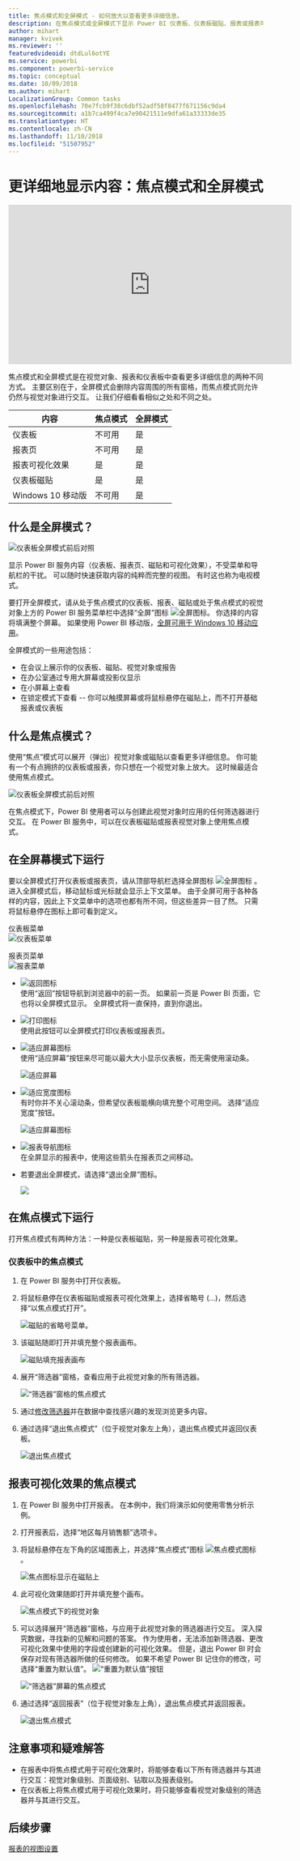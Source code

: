```yaml
---
title: 焦点模式和全屏模式 - 如何放大以查看更多详细信息。
description: 在焦点模式或全屏模式下显示 Power BI 仪表板、仪表板磁贴、报表或报表可视化效果的文档
author: mihart
manager: kvivek
ms.reviewer: ''
featuredvideoid: dtdLul6otYE
ms.service: powerbi
ms.component: powerbi-service
ms.topic: conceptual
ms.date: 10/09/2018
ms.author: mihart
LocalizationGroup: Common tasks
ms.openlocfilehash: 70e7fcb9f38c6dbf52adf58f8477f671156c9da4
ms.sourcegitcommit: a1b7ca499f4ca7e90421511e9dfa61a33333de35
ms.translationtype: HT
ms.contentlocale: zh-CN
ms.lasthandoff: 11/10/2018
ms.locfileid: "51507952"
---
```

# <a name="display-content-in-more-detail-focus-mode-and-full-screen-mode"></a>更详细地显示内容：焦点模式和全屏模式

<iframe width="560" height="315" src="https://www.youtube.com/embed/dtdLul6otYE" frameborder="0" allowfullscreen></iframe>

焦点模式和全屏模式是在视觉对象、报表和仪表板中查看更多详细信息的两种不同方式。  主要区别在于，全屏模式会删除内容周围的所有窗格，而焦点模式则允许仍然与视觉对象进行交互。 让我们仔细看看相似之处和不同之处。  

|内容    | 焦点模式  |全屏模式  |
|---------|---------|----------------------|
|仪表板     |   不可用     | 是 |
|报表页   | 不可用  | 是|
|报表可视化效果 | 是    | 是 |
|仪表板磁贴 | 是    | 是 |
|Windows 10 移动版 | 不可用 | 是 |

## <a name="what-is-full-screen-mode"></a>什么是全屏模式？
![仪表板全屏模式前后对照](media/end-user-focus/power-bi-full-screen-comparison.png)

显示 Power BI 服务内容（仪表板、报表页、磁贴和可视化效果），不受菜单和导航栏的干扰。  可以随时快速获取内容的纯粹而完整的视图。 有时这也称为电视模式。   

要打开全屏模式，请从处于焦点模式的仪表板、报表、磁贴或处于焦点模式的视觉对象上方的 Power BI 服务菜单栏中选择“全屏”图标 ![全屏图标](media/end-user-focus/power-bi-full-screen-icon.png)。  你选择的内容将填满整个屏幕。
如果使用 Power BI 移动版，[全屏可用于 Windows 10 移动应用](./mobile/mobile-windows-10-app-presentation-mode.md)。 

全屏模式的一些用途包括：

* 在会议上展示你的仪表板、磁贴、视觉对象或报告
* 在办公室通过专用大屏幕或投影仪显示
* 在小屏幕上查看
* 在锁定模式下查看 -- 你可以触摸屏幕或将鼠标悬停在磁贴上，而不打开基础报表或仪表板

## <a name="what-is-focus-mode"></a>什么是焦点模式？
使用“焦点”模式可以展开（弹出）视觉对象或磁贴以查看更多详细信息。  你可能有一个有点拥挤的仪表板或报表，你只想在一个视觉对象上放大。  这时候最适合使用焦点模式。  

![仪表板全屏模式前后对照](media/end-user-focus/power-bi-focus-compare.png)

在焦点模式下，Power BI 使用者可以与创建此视觉对象时应用的任何筛选器进行交互。  在 Power BI 服务中，可以在仪表板磁贴或报表视觉对象上使用焦点模式。

## <a name="working-in-full-screen-mode"></a>在全屏幕模式下运行
要以全屏模式打开仪表板或报表页，请从顶部导航栏选择全屏图标 ![全屏图标](media/end-user-focus/power-bi-full-screen-icon.png) 。 进入全屏模式后，移动鼠标或光标就会显示上下文菜单。 由于全屏可用于各种各样的内容，因此上下文菜单中的选项也都有所不同，但这些差异一目了然。  只需将鼠标悬停在图标上即可看到定义。

仪表板菜单    
![仪表板菜单](media/end-user-focus/power-bi-full-screen-menu-dashboard.png)    

报表页菜单    
![报表菜单](media/end-user-focus/power-bi-report-menu.png)    

  * ![返回图标](media/end-user-focus/power-bi-back-icon.png)    
  使用“返回”按钮导航到浏览器中的前一页。 如果前一页是 Power BI 页面，它也将以全屏模式显示。  全屏模式将一直保持，直到你退出。

  * ![打印图标](media/end-user-focus/power-bi-print-icon.png)    
  使用此按钮可以全屏模式打印仪表板或报表页。

  * ![适应屏幕图标](media/end-user-focus/power-bi-fit-to-width.png)    
    使用“适应屏幕”按钮来尽可能以最大大小显示仪表板，而无需使用滚动条。  

    ![适应屏幕](media/end-user-focus/power-bi-fit-screen.png)

  * ![适应宽度图标](media/end-user-focus/power-bi-fit-width.png)       
    有时你并不关心滚动条，但希望仪表板能横向填充整个可用空间。 选择“适应宽度”按钮。    

    ![适应屏幕图标](media/end-user-focus/power-bi-fit-to-width-new.png)

  * ![报表导航图标](media/end-user-focus/power-bi-report-nav2.png)       
    在全屏显示的报表中，使用这些箭头在报表页之间移动。    
  * 若要退出全屏模式，请选择“退出全屏”图标。

      ![](media/end-user-focus/exit-fullscreen-new.png)

## <a name="working-in-focus-mode"></a>在焦点模式下运行
打开焦点模式有两种方法：一种是仪表板磁贴，另一种是报表可视化效果。

### <a name="focus-mode-in-dashboards"></a>仪表板中的焦点模式
1. 在 Power BI 服务中打开仪表板。

2. 将鼠标悬停在仪表板磁贴或报表可视化效果上，选择省略号 (...)，然后选择“以焦点模式打开”。

    ![磁贴的省略号菜单](media/end-user-focus/power-bi-dashboard-focus-mode.png)。

2. 该磁贴随即打开并填充整个报表画布。

   ![磁贴填充报表画布](media/end-user-focus/power-bi-tile-focus.png)

3. 展开“筛选器”窗格，查看应用于此视觉对象的所有筛选器。

   ![“筛选器”窗格的焦点模式](media/end-user-focus/power-bi-focus-filters.png)

4. 通过[修改筛选器](end-user-report-filter.md)并在数据中查找感兴趣的发现浏览更多内容。  

5. 通过选择“退出焦点模式”（位于视觉对象左上角），退出焦点模式并返回仪表板。

    ![退出焦点模式](media/end-user-focus/power-bi-tile-exit-focus.png)    


## <a name="focus-mode-for-report-visualizations"></a>报表可视化效果的焦点模式
1. 在 Power BI 服务中打开报表。  在本例中，我们将演示如何使用零售分析示例。

1. 打开报表后，选择“地区每月销售额”选项卡。

2. 将鼠标悬停在左下角的区域图表上，并选择“焦点模式”图标 ![焦点模式图标](media/end-user-focus/pbi_popout.jpg)。  

   ![焦点图标显示在磁贴上](media/end-user-focus/power-bi-hover-focus.png)
2. 此可视化效果随即打开并填充整个画布。

   ![焦点模式下的视觉对象](media/end-user-focus/power-bi-display-focus-newer2.png)
3. 可以选择展开“筛选器”窗格，与应用于此视觉对象的筛选器进行交互。 深入探究数据，寻找新的见解和问题的答案。 作为使用者，无法添加新筛选器、更改可视化效果中使用的字段或创建新的可视化效果。  但是，退出 Power BI 时会保存对现有筛选器所做的任何修改。 如果不希望 Power BI 记住你的修改，可选择“重置为默认值”。 ![“重置为默认值”按钮](media/end-user-focus/power-bi-resets.png)  

   ![“筛选器”屏幕的焦点模式](media/end-user-focus/power-bi-display-focus-filters3.png)

5. 通过选择“返回报表”（位于视觉对象左上角），退出焦点模式并返回报表。

    ![退出焦点模式](media/end-user-focus/power-bi-exit-focus-report.png)  

## <a name="considerations-and-troubleshooting"></a>注意事项和疑难解答
* 在报表中将焦点模式用于可视化效果时，将能够查看以下所有筛选器并与其进行交互：视觉对象级别、页面级别、钻取以及报表级别。    
* 在仪表板上将焦点模式用于可视化效果时，将只能够查看视觉对象级别的筛选器并与其进行交互。

## <a name="next-steps"></a>后续步骤
[报表的视图设置](end-user-report-view.md)